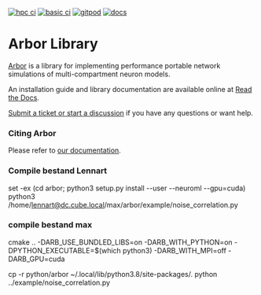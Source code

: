 [![hpc ci](https://gitlab.com/cscs-ci/arbor-sim/arbor/badges/master/pipeline.svg)](https://gitlab.com/cscs-ci/arbor-sim/arbor/-/commits/master)
[![basic ci](https://github.com/arbor-sim/arbor/actions/workflows/basic.yml/badge.svg)](https://github.com/arbor-sim/arbor/actions/workflows/basic.yml)
[![gitpod](https://img.shields.io/badge/Gitpod-Ready--to--Code-blue?logo=gitpod)](https://gitpod.io/#https://github.com/arbor-sim/arbor)
[![docs](https://readthedocs.org/projects/arbor/badge/?version=latest)](https://docs.arbor-sim.org/en/latest/)

# Arbor Library

[Arbor](https://arbor-sim.org) is a library for implementing performance portable network simulations of multi-compartment neuron models.

An installation guide and library documentation are available online at [Read the Docs](http://arbor.readthedocs.io/en/latest/).

[Submit a ticket or start a discussion](https://github.com/arbor-sim/arbor) if you have any questions or want help.

### Citing Arbor

Please refer to [our documentation](https://docs.arbor-sim.org/en/latest/index.html#citing-arbor).

### Compile bestand Lennart
set -ex
(cd arbor; python3 setup.py install --user --neuroml --gpu=cuda)
python3 /home/lennart@dc.cube.local/max/arbor/example/noise_correlation.py

### compile bestand max
cmake .. -DARB_USE_BUNDLED_LIBS=on -DARB_WITH_PYTHON=on -DPYTHON_EXECUTABLE=$(which python3) -DARB_WITH_MPI=off -DARB_GPU=cuda

cp -r python/arbor ~/.local/lib/python3.8/site-packages/.
python ../example/noise_correlation.py
